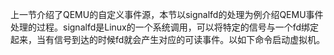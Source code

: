 
上一节介绍了QEMU的自定义事件源，本节以signalfd的处理为例介绍QEMU事件处理的过程。signalfd是Linux的一个系统调用，可以将特定的信号与一个fd绑定起来，当有信号到达的时候fd就会产生对应的可读事件。以如下命令启动虚拟机。

